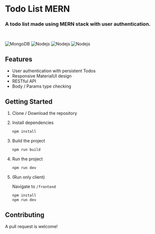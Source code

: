 Todo List MERN
=========================================

### A todo list made using MERN stack with user authentication.

<br>
<p>
<img alt="MongoDB" src="https://img.shields.io/badge/-MongoDB-13aa52?style=flat-square&logo=mongodb&logoColor=white" /> <img alt="Nodejs" src="https://img.shields.io/badge/-Express-43853d?style=flat-square&logo=Express&logoColor=white" /> <img alt="Nodejs" src="https://img.shields.io/badge/-React-61DAFB?style=flat-square&logo=React&logoColor=white" /> <img alt="Nodejs" src="https://img.shields.io/badge/-Node.js-43853d?style=flat-square&logo=Node.js&logoColor=white" />
</p>


Features
--------------

- User authentication with persistent Todos
- Responsive MaterialUI design
- RESTful API
- Body / Params type checking


Getting Started
----------

1. Clone / Download the repository

1. Install dependencies

   ```bash
   npm install
   ```

1. Build the project

   ```bash
   npm run build
   ```

1. Run the project

   ```bash
   npm run dev
   ```

1. (Run only client)

   Navigate to `/frontend`
   ```bash
   npm install
   npm run dev
   ```

Contributing
-----------
A pull request is welcome!
